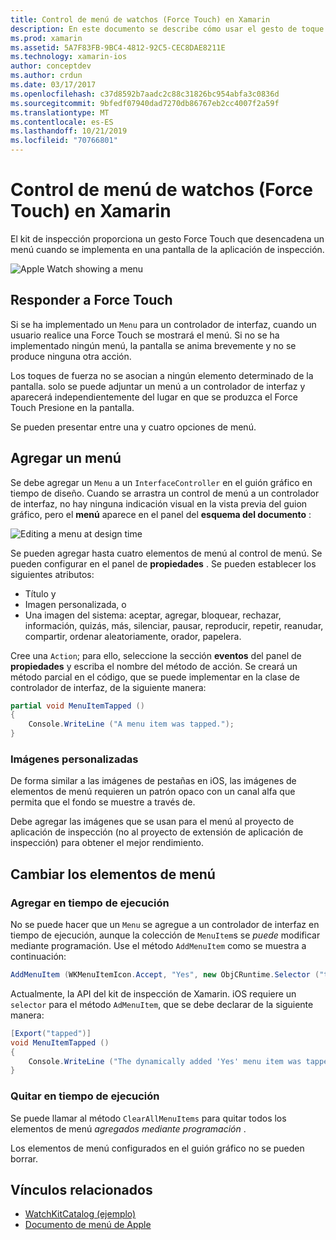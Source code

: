 ```yaml
---
title: Control de menú de watchos (Force Touch) en Xamarin
description: En este documento se describe cómo usar el gesto de toque forzar fuerza táctil en Xamarin. En él se describe cómo responder a una interacción forzada, cómo agregar un menú y cómo cambiar los elementos de menú.
ms.prod: xamarin
ms.assetid: 5A7F83FB-9BC4-4812-92C5-CEC8DAE8211E
ms.technology: xamarin-ios
author: conceptdev
ms.author: crdun
ms.date: 03/17/2017
ms.openlocfilehash: c37d8592b7aadc2c88c31826bc954abfa3c0836d
ms.sourcegitcommit: 9bfedf07940dad7270db86767eb2cc4007f2a59f
ms.translationtype: MT
ms.contentlocale: es-ES
ms.lasthandoff: 10/21/2019
ms.locfileid: "70766801"
---
```

# <a name="watchos-menu-control-force-touch-in-xamarin"></a>Control de menú de watchos (Force Touch) en Xamarin

El kit de inspección proporciona un gesto Force Touch que desencadena un menú cuando se implementa en una pantalla de la aplicación de inspección.

![](menu-images/menu.png "Apple Watch showing a menu")
<!-- watch image courtesy of http://infinitapps.com/bezel/ -->

## <a name="responding-to-force-touch"></a>Responder a Force Touch

Si se ha implementado un `Menu` para un controlador de interfaz, cuando un usuario realice una Force Touch se mostrará el menú. Si no se ha implementado ningún menú, la pantalla se anima brevemente y no se produce ninguna otra acción.

Los toques de fuerza no se asocian a ningún elemento determinado de la pantalla. solo se puede adjuntar un menú a un controlador de interfaz y aparecerá independientemente del lugar en que se produzca el Force Touch Presione en la pantalla.

Se pueden presentar entre una y cuatro opciones de menú.

## <a name="adding-a-menu"></a>Agregar un menú

Se debe agregar un `Menu` a un `InterfaceController` en el guión gráfico en tiempo de diseño. Cuando se arrastra un control de menú a un controlador de interfaz, no hay ninguna indicación visual en la vista previa del guion gráfico, pero el **menú** aparece en el panel del **esquema del documento** :

![](menu-images/menu-action.png "Editing a menu at design time")

Se pueden agregar hasta cuatro elementos de menú al control de menú. Se pueden configurar en el panel de **propiedades** . Se pueden establecer los siguientes atributos:

- Título y
- Imagen personalizada, o
- Una imagen del sistema: aceptar, agregar, bloquear, rechazar, información, quizás, más, silenciar, pausar, reproducir, repetir, reanudar, compartir, ordenar aleatoriamente, orador, papelera.

Cree una `Action`; para ello, seleccione la sección **eventos** del panel de **propiedades** y escriba el nombre del método de acción. Se creará un método parcial en el código, que se puede implementar en la clase de controlador de interfaz, de la siguiente manera:

```csharp
partial void MenuItemTapped ()
{
    Console.WriteLine ("A menu item was tapped.");
}
```

### <a name="custom-images"></a>Imágenes personalizadas

De forma similar a las imágenes de pestañas en iOS, las imágenes de elementos de menú requieren un patrón opaco con un canal alfa que permita que el fondo se muestre a través de.

Debe agregar las imágenes que se usan para el menú al proyecto de aplicación de inspección (no al proyecto de extensión de aplicación de inspección) para obtener el mejor rendimiento.

## <a name="changing-the-menu-items"></a>Cambiar los elementos de menú

<!--
### Design Time Items

Menu items added the storyboard can be shown and hidden programmatically.
-->

### <a name="adding-at-runtime"></a>Agregar en tiempo de ejecución

No se puede hacer que un `Menu` se agregue a un controlador de interfaz en tiempo de ejecución, aunque la colección de `MenuItem`s se *puede* modificar mediante programación.
Use el método `AddMenuItem` como se muestra a continuación:

```csharp
AddMenuItem (WKMenuItemIcon.Accept, "Yes", new ObjCRuntime.Selector ("tapped"));
```

Actualmente, la API del kit de inspección de Xamarin. iOS requiere un `selector` para el método `AdMenuItem`, que se debe declarar de la siguiente manera:

```csharp
[Export("tapped")]
void MenuItemTapped ()
{
    Console.WriteLine ("The dynamically added 'Yes' menu item was tapped.");
}
```

### <a name="removing-at-runtime"></a>Quitar en tiempo de ejecución

Se puede llamar al método `ClearAllMenuItems` para quitar todos los elementos de menú *agregados mediante programación* .

Los elementos de menú configurados en el guión gráfico no se pueden borrar.

## <a name="related-links"></a>Vínculos relacionados

- [WatchKitCatalog (ejemplo)](https://docs.microsoft.com/samples/xamarin/ios-samples/watchos-watchkitcatalog)
- [Documento de menú de Apple](https://developer.apple.com/library/prerelease/ios/documentation/General/Conceptual/WatchKitProgrammingGuide/Menus.html)

